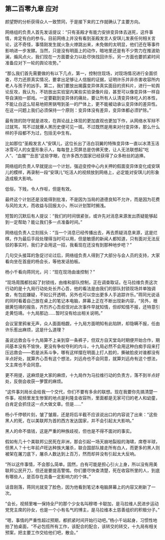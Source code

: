 ## 第二百零九章 应对
颜望野的分析获得众人一致赞同，于是接下来的工作就确认了主要方向。

网络组的负责人首先发话提议：“只有圣殿才有能力安排变异体去送死，这件事情，肯定有白的参与。目前网络上并没有看到圣殿发言人安琪儿发表任何相关言论，这不奇怪，事情刚发生就火急火燎跳出来，未免做的太明显，他们还在等事件影响进一步发酵。当然，只是没有明面上的动作，暗地里还是有不少势力在推波助澜，煽风点火，我们现在一方面要全力以赴尽快找回许乐，另一方面也要抓紧时间准备应对下一轮的舆论攻势。”

“那么我们首先需要做的有以下几点，第一，控制住现场，对现场情况进行全面侦查，尽力还原真实情况，要拿出足够让人信服的证据，证明许乐并非杀害收容所内老人与孩子的凶手。第二，我们要放出揭露变异体真实面目的资料片，进行一轮舆论反攻，我认为，不妨放出实验室内某些实验录像片段，甚至可以像变异体一样自导自演拍一部戏。一定要戳到变异体的痛处，要让所有人认清变异体吃人的本性，不能让白这么轻易地把黑锅甩到圣一的尸体上，更不能被动承认变异体的差异性。在这一问题上我们必须保持一个原则：变异体没有差异，变异体都必须铲除。”

最有效的防守就是进攻，在舆论战上体现的更加直观也更加下作，从网络水军辩不过就骂，骂不过就爆人黑历史便可见一斑。不过既然是用来对付变异体，那么什么样的手段都不为过，包括无中生有。

比如那位“圣殿发言人”安琪儿，这位长出了洁白羽翼的特殊变异体一直以冰清玉洁冰雪可人的女童形象示人，每每登上荧屏总是仿佛天使，让人无法联想起“吃人”、“血腥”“丑恶”这些字眼，在许多西方国家已经获得了众多粉丝的追捧。

网络组的负责人早就提出一个计划，强迫变控中心内关押的假面变异体变化成安琪儿的模样，再录制一段“安琪儿”吃活人的视频放到网络上，必定能对安琪儿的形象造成极大影响。

低俗，下贱，令人作呕，但是有效。

最终这个计划还是没能得到批准，不是因为当局的道德良知不允许，而是因为花费与风险太大，而收益与回报太小，所以计划暂时搁浅。

短暂的沉默后有人提议：“我们的时间很紧张，或许先对消息来源发出质疑能够起到一定帮助？能让我们多一点准备时间。”

网络组负责人立刻摇头：“当一个消息已经传播出去，再去质疑消息来源，这是烂棋，作为最后手段处理得当时可以用，但是敏感的新闻人都知道，只有面对无法反驳的事实时，我们才会用这一招，我看现在还没有到那种地步吧？”

几句交头接耳的急促讨论过后，网络组负责人得到了大部分与会人员的支持，大家看向坐在首座的杨会长，等他发话拍板。

杨小千看向蒋同光，问：“现在现场由谁控制？”

“现场周围都拉起了封锁线，由维和部队控制，正在调查取证。在马拉维负责这次行动的是十九局行动处处长齐心吾，他的看法是由我们的部队封锁现场并单独调查，有包庇嫌疑，不如公开透明，另外也可以空出更多人手追踪许乐。”蒋同光说话的同时看着自己放在桌上的笔记本电脑，屏幕上正在不断出现新内容，“另外，根据黄恺靖的报告，齐烈齐心吾叔侄对此次事件早就知情，但却知情不报，还特意引走黄恺靖。十九局那边……暂时没有给出相关说明。”

会议室里鸦雀无声，众人面面相觑，十九局方面明知有此陷阱，却隐瞒不报，任由许乐惹出麻烦，这是什么道理？

虽说远救会与十九局算不上亲到穿一条裤子，但双方自天堂岛时期便开始合作，期间基本没有不愉快，更没有争权夺利的内斗，十九局必然不会用这种白痴手段来打压远救会——若是派系斗争，哪有这样摆在明面上打人脸的，撕破脸皮对谁都没有半点好处，就算齐心吾有这个想法，刘远舟也不会同意，就算刘远舟有这个想法，文主席也不会同意。

更不用提，这麻烦是大家的麻烦，十九局作为马拉维行动的负责方，落不到半点好处，反倒会收获一箩筐的麻烦。

“这件事刘局长会给我一个交代，你们不要有多余的联想。现在我要你先搞清楚一件事，视频里发生惨案的地点是利隆圭收容所，里面都是无家可归的老人和幼童，白肯定会抓住这一点大做文章。但是……”

杨小千停顿片刻，皱了皱眉，还是将后半截不应该说出口的内容说了出来：“这些黑人的死，在以美联邦为首的西方发达国家，并不会引起太大影响。”

黑人的命不值钱，这是严重的种族歧视，但也是不得不面对的事实。

假如有几十个美联邦公民死在非洲，那会引起一场天崩地裂般的海啸，席卷半球，但黑人？十七年前卢旺达种族大屠杀，联合国部队接走所有白人，而更多的黑人则被架在屠刀底下，屠杀人数达到上百万，然而却并没有引起太大反响。

“所以这件事情，不会那么简单。固然，白有可能是担心引火上身，所以没有用美联邦公民开刀，但还是要提高警惕。你们要尽快查清楚，死在收容所里的人，到底有哪些人，是否存在具备一定影响力的个体。”

话音刚落，蒋同光就变了脸色，因为他看到笔记本电脑屏幕上的内容又刷新了一次。

“会长，视频里唯一保持全尸的那个少女名叫穆塔·卡聪加，是马拉维人民进步运动党党主席的孙女，也是一个小有名气的博主，是马拉维本土慈善组织的积极分子。”

“嗯，事情的严重性超过预期，都抓紧时间开始行动吧。”杨小千站起身，习惯性地拍了拍桌面，“不必包揽所有工作，该配合的配合，该转交的转交，十九局有相关预案，把主要工作交给他们吧，散会。”

